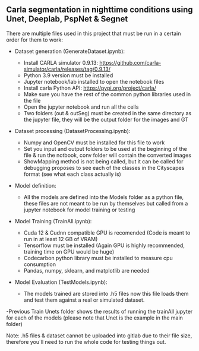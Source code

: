 Carla segmentation in nighttime conditions using Unet, Deeplab, PspNet & Segnet
--------------------------------------------------------------------------------

There are multiple files used in this project that must be run in a certain order for them to work:

   - Dataset generation (GenerateDataset.ipynb):
       - Install CARLA simulator 0.9.13: https://github.com/carla-simulator/carla/releases/tag/0.9.13/
       - Python 3.9 version must be installed
       - Jupyter notebook/lab installed to open the notebook files
       - Install carla Python API: https://pypi.org/project/carla/
       - Make sure you have the rest of the common python libraries used in the file
       - Open the jupyter notebook and run all the cells
       - Two folders (out & outSeg) must be created in the same directory as the jupyter file, they will be the output folder for the images and GT
     
  - Dataset processing (DatasetProcessing.ipynb):
    - Numpy and OpenCV must be installed for this file to work
    - Set you input and output folders to be used at the beginning of the file & run the notbook, conv folder will contain the converted images
    - ShowMapping method is not being called, but it can be called for debugging proposes to see each of the classes in the Cityscapes format (see what each class actually is)
      
  - Model definition:
    - All the models are defined into the Models folder as a python file, these files are not meant to be run by themselves but called from a jupyter notebook for model training or testing   
      
  - Model Training (TrainAll.ipynb):
    - Cuda 12 & Cudnn compatible GPU is recomended (Code is meant to run in at least 12 GB of VRAM)
    - Tensorflow must be installed (Again GPU is highly recommended, training time on GPU would be huge)
    - Codecarbon python library must be installed to measure cpu consumption
    - Pandas, numpy, sklearn, and matplotlib are needed
      
  - Model Evaluation (TestModels.ipynb):
    - The models trained are stored into .h5 files now this file loads them and test them against a real or simulated dataset.
      
  -Previous Train Unets folder shows the results of running the trainAll jupyter for each of the models (please note that Unet is the example in the main folder)


Note: .h5 files & dataset cannot be uploaded into gitlab due to their file size, therefore you´ll need to run the whole code for testing things out.

